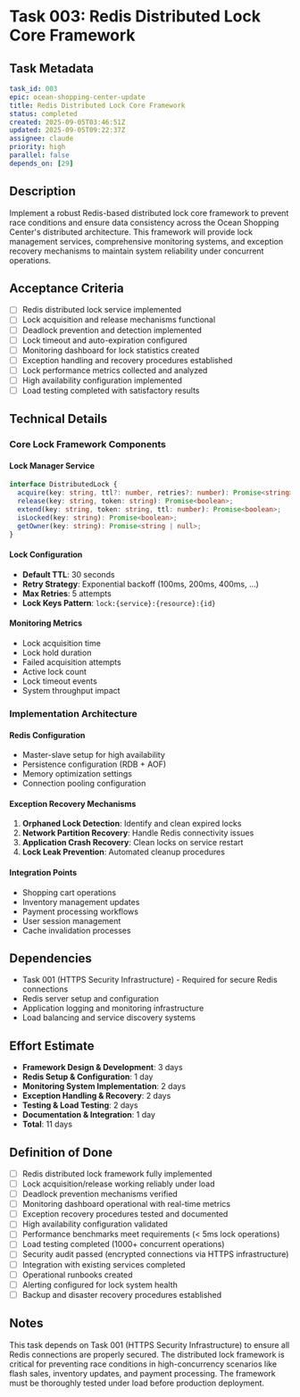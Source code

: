 # Task 003: Redis Distributed Lock Core Framework

## Task Metadata
```yaml
task_id: 003
epic: ocean-shopping-center-update
title: Redis Distributed Lock Core Framework
status: completed
created: 2025-09-05T03:46:51Z
updated: 2025-09-05T09:22:37Z
assignee: claude
priority: high
parallel: false
depends_on: [29]
```

## Description
Implement a robust Redis-based distributed lock core framework to prevent race conditions and ensure data consistency across the Ocean Shopping Center's distributed architecture. This framework will provide lock management services, comprehensive monitoring systems, and exception recovery mechanisms to maintain system reliability under concurrent operations.

## Acceptance Criteria
- [ ] Redis distributed lock service implemented
- [ ] Lock acquisition and release mechanisms functional
- [ ] Deadlock prevention and detection implemented
- [ ] Lock timeout and auto-expiration configured
- [ ] Monitoring dashboard for lock statistics created
- [ ] Exception handling and recovery procedures established
- [ ] Lock performance metrics collected and analyzed
- [ ] High availability configuration implemented
- [ ] Load testing completed with satisfactory results

## Technical Details

### Core Lock Framework Components

#### Lock Manager Service
```typescript
interface DistributedLock {
  acquire(key: string, ttl?: number, retries?: number): Promise<string>;
  release(key: string, token: string): Promise<boolean>;
  extend(key: string, token: string, ttl: number): Promise<boolean>;
  isLocked(key: string): Promise<boolean>;
  getOwner(key: string): Promise<string | null>;
}
```

#### Lock Configuration
- **Default TTL**: 30 seconds
- **Retry Strategy**: Exponential backoff (100ms, 200ms, 400ms, ...)
- **Max Retries**: 5 attempts
- **Lock Keys Pattern**: `lock:{service}:{resource}:{id}`

#### Monitoring Metrics
- Lock acquisition time
- Lock hold duration
- Failed acquisition attempts
- Active lock count
- Lock timeout events
- System throughput impact

### Implementation Architecture

#### Redis Configuration
- Master-slave setup for high availability
- Persistence configuration (RDB + AOF)
- Memory optimization settings
- Connection pooling configuration

#### Exception Recovery Mechanisms
1. **Orphaned Lock Detection**: Identify and clean expired locks
2. **Network Partition Recovery**: Handle Redis connectivity issues  
3. **Application Crash Recovery**: Clean locks on service restart
4. **Lock Leak Prevention**: Automated cleanup procedures

#### Integration Points
- Shopping cart operations
- Inventory management updates
- Payment processing workflows
- User session management
- Cache invalidation processes

## Dependencies
- Task 001 (HTTPS Security Infrastructure) - Required for secure Redis connections
- Redis server setup and configuration
- Application logging and monitoring infrastructure
- Load balancing and service discovery systems

## Effort Estimate
- **Framework Design & Development**: 3 days
- **Redis Setup & Configuration**: 1 day
- **Monitoring System Implementation**: 2 days
- **Exception Handling & Recovery**: 2 days
- **Testing & Load Testing**: 2 days
- **Documentation & Integration**: 1 day
- **Total**: 11 days

## Definition of Done
- [ ] Redis distributed lock framework fully implemented
- [ ] Lock acquisition/release working reliably under load
- [ ] Deadlock prevention mechanisms verified
- [ ] Monitoring dashboard operational with real-time metrics
- [ ] Exception recovery procedures tested and documented
- [ ] High availability configuration validated
- [ ] Performance benchmarks meet requirements (< 5ms lock operations)
- [ ] Load testing completed (1000+ concurrent operations)
- [ ] Security audit passed (encrypted connections via HTTPS infrastructure)
- [ ] Integration with existing services completed
- [ ] Operational runbooks created
- [ ] Alerting configured for lock system health
- [ ] Backup and disaster recovery procedures established

## Notes
This task depends on Task 001 (HTTPS Security Infrastructure) to ensure all Redis connections are properly secured. The distributed lock framework is critical for preventing race conditions in high-concurrency scenarios like flash sales, inventory updates, and payment processing. The framework must be thoroughly tested under load before production deployment.